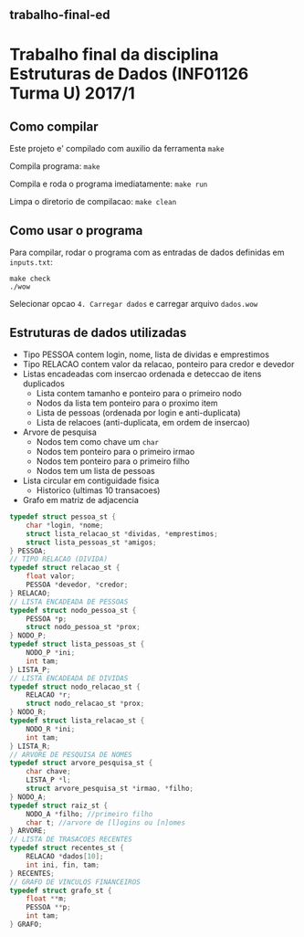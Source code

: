 ## trabalho-final-ed
# Trabalho final da disciplina Estruturas de Dados (INF01126 Turma U) 2017/1

## Como compilar

Este projeto e' compilado com auxilio da ferramenta `make`

Compila programa:
`make` 

Compila e roda o programa imediatamente:
`make run`

Limpa o diretorio de compilacao:
`make clean`

## Como usar o programa
Para compilar, rodar o programa com as entradas de dados definidas
em `inputs.txt`:

```
make check
./wow
```
Selecionar opcao `4. Carregar dados` e carregar arquivo `dados.wow`

## Estruturas de dados utilizadas

* Tipo PESSOA contem login, nome, lista de dividas e emprestimos
* Tipo RELACAO contem valor da relacao, ponteiro para credor e devedor
* Listas encadeadas com insercao ordenada e deteccao de itens duplicados
  * Lista contem tamanho e ponteiro para o primeiro nodo
  * Nodos da lista tem ponteiro para o proximo item
  * Lista de pessoas (ordenada por login e anti-duplicata)
  * Lista de relacoes (anti-duplicata, em ordem de insercao)
* Arvore de pesquisa
  * Nodos tem como chave um `char`
  * Nodos tem ponteiro para o primeiro irmao
  * Nodos tem ponteiro para o primeiro filho
  * Nodos tem um lista de pessoas
* Lista circular em contiguidade fisica
  * Historico (ultimas 10 transacoes)
* Grafo em matriz de adjacencia

```c
typedef struct pessoa_st {
	char *login, *nome;
	struct lista_relacao_st *dividas, *emprestimos;
	struct lista_pessoas_st *amigos;
} PESSOA;
// TIPO RELACAO (DIVIDA)
typedef struct relacao_st {
	float valor;
	PESSOA *devedor, *credor;
} RELACAO;
// LISTA ENCADEADA DE PESSOAS
typedef struct nodo_pessoa_st {
	PESSOA *p;
	struct nodo_pessoa_st *prox;
} NODO_P;
typedef struct lista_pessoas_st {
	NODO_P *ini;
	int tam;
} LISTA_P;
// LISTA ENCADEADA DE DIVIDAS
typedef struct nodo_relacao_st {
	RELACAO *r;
	struct nodo_relacao_st *prox;
} NODO_R;
typedef struct lista_relacao_st {
	NODO_R *ini;
	int tam;
} LISTA_R;
// ARVORE DE PESQUISA DE NOMES
typedef struct arvore_pesquisa_st {
	char chave;
	LISTA_P *l;
	struct arvore_pesquisa_st *irmao, *filho;
} NODO_A;
typedef struct raiz_st {
	NODO_A *filho; //primeiro filho
	char t; //arvore de [l]ogins ou [n]omes
} ARVORE;
// LISTA DE TRASACOES RECENTES
typedef struct recentes_st {
    RELACAO *dados[10];
    int ini, fin, tam;
} RECENTES;
// GRAFO DE VINCULOS FINANCEIROS
typedef struct grafo_st {
    float **m;
    PESSOA **p;
    int tam;
} GRAFO;
```
